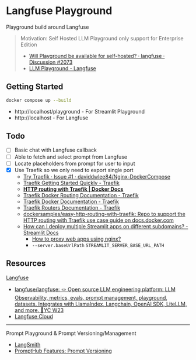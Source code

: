 # Langfuse Playground

Playground build around Langfuse

> Motivation: Self Hosted LLM Playground only support for Enterprise Edition
>
> - [Will Playground be available for self-hosted? · langfuse · Discussion #2073](https://github.com/orgs/langfuse/discussions/2073)
> - [LLM Playground - Langfuse](https://langfuse.com/docs/playground)

## Getting Started

```bash
docker compose up --build
```

- http://localhost/playground - For Streamlit Playground
- http://localhost - For Langfuse

## Todo

- [ ] Basic chat with Langfuse callback
- [ ] Able to fetch and select prompt from Langfuse
- [ ] Locate placeholders from prompt for user to input
- [X] Use Traefik so we only need to export single port
  - [Try Traefik · Issue #1 · daviddwlee84/Nginx-DockerCompose](https://github.com/daviddwlee84/Nginx-DockerCompose/issues/1)
  - [Traefik Getting Started Quickly - Traefik](https://doc.traefik.io/traefik/getting-started/quick-start/)
  - [**HTTP routing with Traefik | Docker Docs**](https://docs.docker.com/guides/traefik/)
  - [Traefik Docker Routing Documentation - Traefik](https://doc.traefik.io/traefik/routing/providers/docker/)
  - [Traefik Docker Documentation - Traefik](https://doc.traefik.io/traefik/user-guides/docker-compose/basic-example/)
  - [Traefik Routers Documentation - Traefik](https://doc.traefik.io/traefik/routing/routers/)
  - [dockersamples/easy-http-routing-with-traefik: Repo to support the HTTP routing with Traefik use case guide on docs.docker.com](https://github.com/dockersamples/easy-http-routing-with-traefik)
  - [How can I deploy multiple Streamlit apps on different subdomains? - Streamlit Docs](https://docs.streamlit.io/knowledge-base/deploy/deploy-multiple-streamlit-apps-different-subdomains)
    - [How to proxy web apps using nginx?](https://gist.github.com/soheilhy/8b94347ff8336d971ad0)
    - `--server.baseUrlPath` `STREAMLIT_SERVER_BASE_URL_PATH`

## Resources

[Langfuse](https://langfuse.com/)

- [langfuse/langfuse: 🪢 Open source LLM engineering platform: LLM Observability, metrics, evals, prompt management, playground, datasets. Integrates with LlamaIndex, Langchain, OpenAI SDK, LiteLLM, and more. 🍊YC W23](https://github.com/langfuse/langfuse)
- [Langfuse Cloud](https://cloud.langfuse.com/)

---

Prompt Playground & Prompt Versioning/Management

- [LangSmith](https://www.langchain.com/langsmith)
- [PromptHub Features: Prompt Versioning](https://www.prompthub.us/features/prompt-versioning)
